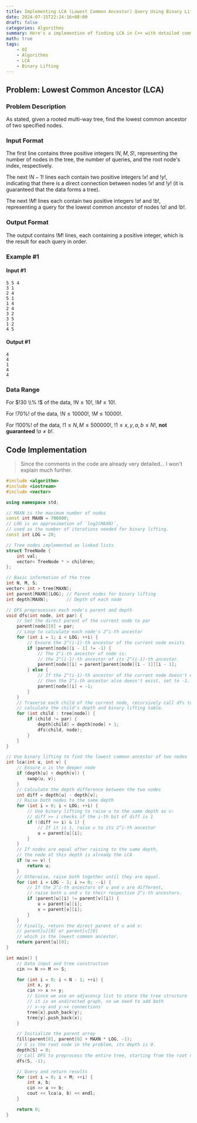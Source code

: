 ```yaml
---
title: Implementing LCA (Lowest Common Ancestor) Query Using Binary Lifting
date: 2024-07-15T22:24:16+08:00
draft: false
categories: Algorithms
summary: Here's a implemention of finding LCA in C++ with detailed comments to help you understand this algorithm.
math: true
tags:
    - OI
    - Algorithms
    - LCA
    - Binary Lifting
---
```


## Problem: Lowest Common Ancestor (LCA)

### Problem Description

As stated, given a rooted multi-way tree, find the lowest common ancestor of two specified nodes.

### Input Format

The first line contains three positive integers $!N, M, S!$, representing the number of nodes in the tree, the number of queries, and the root node's index, respectively.

The next $!N-1!$ lines each contain two positive integers $!x!$ and $!y!$, indicating that there is a direct connection between nodes $!x!$ and $!y!$ (it is guaranteed that the data forms a tree).

The next $!M!$ lines each contain two positive integers $!a!$ and $!b!$, representing a query for the lowest common ancestor of nodes $!a!$ and $!b!$.

### Output Format

The output contains $!M!$ lines, each containing a positive integer, which is the result for each query in order.

### Example #1

#### Input #1

```plaintext
5 5 4
3 1
2 4
5 1
1 4
2 4
3 2
3 5
1 2
4 5
```

#### Output #1

```plaintext
4
4
1
4
4
```

### Data Range

For $!30 \\% !$ of the data, $!N \leq 10!$, $!M \leq 10!$.

For $!70 \%!$ of the data, $!N \leq 10000!$, $!M \leq 10000!$.

For $!100 \%!$ of the data, $!1 \leq N, M \leq 500000!$, $!1 \leq x, y, a, b \leq N!$, **not guaranteed** $!a \neq b!$.

## Code Implementation

> Since the comments in the code are already very detailed... I won't explain much further.

```cpp
#include <algorithm>
#include <iostream>
#include <vector>

using namespace std;

// MAXN is the maximum number of nodes
const int MAXN = 700000;
// LOG is an approximation of `log2(MAXN)`,
// used as the number of iterations needed for binary lifting.
const int LOG = 20;

// Tree nodes implemented as linked lists
struct TreeNode {
    int val;
    vector< TreeNode * > children;
};

// Basic information of the tree
int N, M, S;
vector< int > tree[MAXN];
int parent[MAXN][LOG]; // Parent nodes for binary lifting
int depth[MAXN];       // Depth of each node

// DFS preprocesses each node's parent and depth
void dfs(int node, int par) {
    // Set the direct parent of the current node to par
    parent[node][0] = par;
    // Loop to calculate each node's 2^i-th ancestor
    for (int i = 1; i < LOG; ++i) {
        // Ensure the 2^(i-1)-th ancestor of the current node exists
        if (parent[node][i - 1] != -1) {
            // The 2^i-th ancestor of node is:
            // the 2^(i-1)-th ancestor of its 2^(i-1)-th ancestor.
            parent[node][i] = parent[parent[node][i - 1]][i - 1];
        } else {
            // If the 2^(i-1)-th ancestor of the current node doesn't exist,
            // then the 2^i-th ancestor also doesn't exist, set to -1.
            parent[node][i] = -1;
        }
    }
    // Traverse each child of the current node, recursively call dfs to
    // calculate the child's depth and binary lifting table.
    for (int child : tree[node]) {
        if (child != par) {
            depth[child] = depth[node] + 1;
            dfs(child, node);
        }
    }
}

// Use binary lifting to find the lowest common ancestor of two nodes
int lca(int u, int v) {
    // Ensure u is the deeper node
    if (depth[u] < depth[v]) {
        swap(u, v);
    }
    // Calculate the depth difference between the two nodes
    int diff = depth[u] - depth[v];
    // Raise both nodes to the same depth
    for (int i = 0; i < LOG; ++i) {
        // Use binary lifting to raise u to the same depth as v:
        // diff >> i checks if the i-th bit of diff is 1
        if ((diff >> i) & 1) {
            // If it is 1, raise u to its 2^i-th ancestor
            u = parent[u][i];
        }
    }
    // If nodes are equal after raising to the same depth,
    // the node at this depth is already the LCA
    if (u == v) {
        return u;
    }
    // Otherwise, raise both together until they are equal.
    for (int i = LOG - 1; i >= 0; --i) {
        // If the 2^i-th ancestors of u and v are different,
        // raise both u and v to their respective 2^i-th ancestors.
        if (parent[u][i] != parent[v][i]) {
            u = parent[u][i];
            v = parent[v][i];
        }
    }
    // Finally, return the direct parent of u and v:
    // parent[u][0] or parent[v][0]
    // which is the lowest common ancestor.
    return parent[u][0];
}

int main() {
    // Data input and tree construction
    cin >> N >> M >> S;

    for (int i = 0; i < N - 1; ++i) {
        int x, y;
        cin >> x >> y;
        // Since we use an adjacency list to store the tree structure
        // it is an undirected graph, so we need to add both
        // x->y and y->x connections
        tree[x].push_back(y);
        tree[y].push_back(x);
    }

    // Initialize the parent array
    fill(parent[0], parent[0] + MAXN * LOG, -1);
    // S is the root node in the problem, its depth is 0.
    depth[S] = 0;
    // Call DFS to preprocess the entire tree, starting from the root node.
    dfs(S, -1);

    // Query and return results
    for (int i = 0; i < M; ++i) {
        int a, b;
        cin >> a >> b;
        cout << lca(a, b) << endl;
    }

    return 0;
}
```
